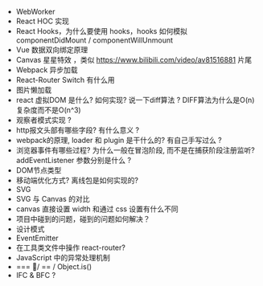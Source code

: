 * WebWorker
* React HOC 实现
* React Hooks，为什么要使用 hooks，hooks 如何模拟 componentDidMount / componentWillUnmount
* Vue 数据双向绑定原理
* Canvas 星星特效 ，类似 https://www.bilibili.com/video/av81516881 片尾
* Webpack 异步加载
* React-Router Switch 有什么用
* 图片懒加载
* react 虚拟DOM 是什么? 如何实现? 说一下diff算法 ? DIFF算法为什么是O(n)复杂度而不是O(n^3)
* 观察者模式实现 ?
* http报文头部有哪些字段? 有什么意义 ?
* webpack的原理, loader 和 plugin 是干什么的? 有自己手写过么 ?
* 浏览器事件有哪些过程? 为什么一般在冒泡阶段, 而不是在捕获阶段注册监听? addEventListener 参数分别是什么 ?
* DOM节点类型
* 移动端优化方式? 离线包是如何实现的?
* SVG
* SVG 与 Canvas 的对比
* canvas 直接设置 width 和通过 css 设置有什么不同
* 项目中碰到的问题，碰到的问题如何解决？
* 设计模式
* EventEmitter
* 在工具类文件中操作 react-router?
* JavaScript 中的异常处理机制
* === / == / Object.is()
* IFC & BFC ?
